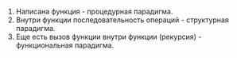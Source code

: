1. Написана функция - процедурная парадигма.
2. Внутри функции последовательность операций - структурная парадигма.
3. Еще есть вызов функции внутри функции (рекурсия) - функциональная парадигма.
